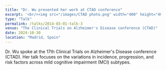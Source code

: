 ```yaml
---
title: "Dr. Wu presented her work at CTAD conference"
excerpt: '<br/><img src="/images/CTAD photo.png" width="400" height="400">'
type: "Talk"
permalink: /talks/2014-03-01-talk-3
venue: "The Clinical Trials on Alzheimer's Disease conference (CTAD)"
date: 2024-10-30
location: "Madrid, Spain"
---
```


Dr. Wu spoke at the 17th Clinical Trials on Alzheimer's Disease conference (CTAD). Her talk focuses on the variations in incidence, progression, and risk factors across mild cognitive impairment (MCI) subtypes.
